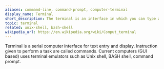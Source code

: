 ```yaml
---
aliases: command-line, command-prompt, computer-terminal
display_name: Terminal
short_description: The terminal is an interface in which you can type and execute text-based commands. 
topic: terminal
related: unix-shell, bash-shell
wikipedia_url: https://en.wikipedia.org/wiki/Comput_terminal
---
```

Terminal is a serial computer interface for text entry and display. Instruction given to perform a task are called commands. Current computers (GUI based) uses terminal emulators such as Unix shell, BASH shell, command prompt.

